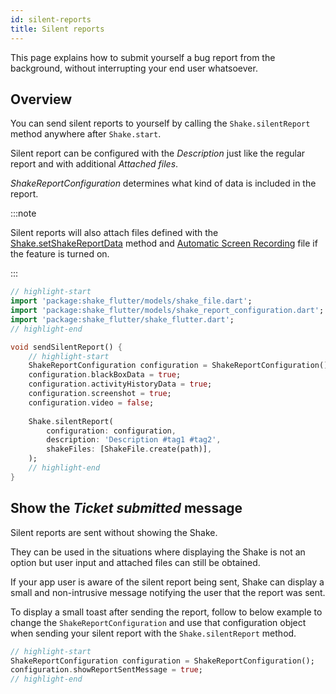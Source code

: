 ```yaml
---
id: silent-reports
title: Silent reports
---
```

This page explains how to submit yourself a bug report from the background, without interrupting your end user whatsoever.

## Overview
You can send silent reports to yourself by calling the `Shake.silentReport` method anywhere after `Shake.start`.

Silent report can be configured with the *Description* just like the regular report and with additional *Attached files*.

*ShakeReportConfiguration* determines what kind of data is included in the report.

:::note

Silent reports will also attach files defined with the [Shake.setShakeReportData](flutter/configuration-and-data/attachments.md) method and [Automatic Screen Recording](flutter/configuration-and-data/automatic-screen-recording.md) file if the feature is turned on.

:::

```dart title="main.dart"
// highlight-start
import 'package:shake_flutter/models/shake_file.dart';
import 'package:shake_flutter/models/shake_report_configuration.dart';
import 'package:shake_flutter/shake_flutter.dart';
// highlight-end

void sendSilentReport() {
    // highlight-start
    ShakeReportConfiguration configuration = ShakeReportConfiguration();
    configuration.blackBoxData = true;
    configuration.activityHistoryData = true;
    configuration.screenshot = true;
    configuration.video = false;
    
    Shake.silentReport(
        configuration: configuration,
        description: 'Description #tag1 #tag2',
        shakeFiles: [ShakeFile.create(path)],
    );
    // highlight-end
}
```

## Show the *Ticket submitted* message

Silent reports are sent without showing the Shake.

They can be used in the situations where displaying the Shake is not an option but user input and attached files can still be obtained.

If your app user is aware of the silent report being sent, Shake can display a small and non-intrusive message notifying the user that the report was sent.

To display a small toast after sending the report, follow to below example to change the `ShakeReportConfiguration` and use that configuration object when 
sending your silent report with the `Shake.silentReport` method.

```dart title="main.dart"
// highlight-start
ShakeReportConfiguration configuration = ShakeReportConfiguration();
configuration.showReportSentMessage = true;
// highlight-end
```
